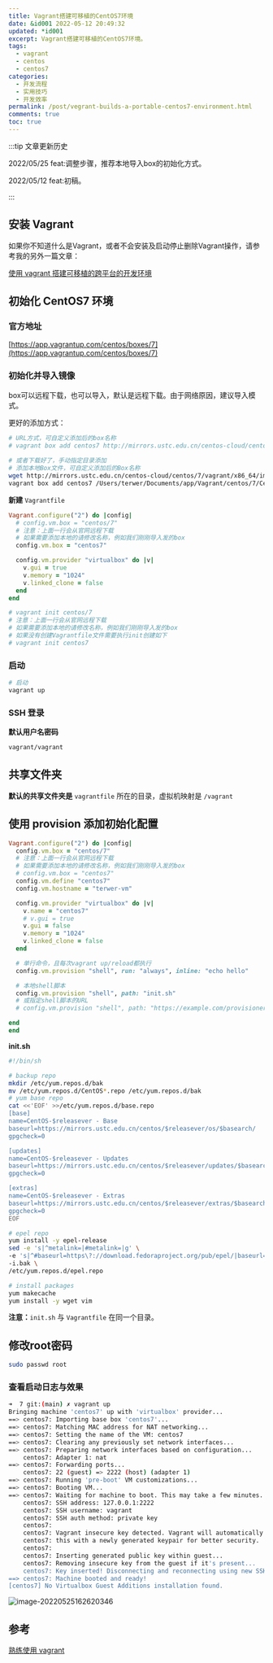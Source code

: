 ```yaml
---
title: Vagrant搭建可移植的CentOS7环境
date: &id001 2022-05-12 20:49:32
updated: *id001
excerpt: Vagrant搭建可移植的CentOS7环境。
tags:
  - vagrant
  - centos
  - centos7
categories:
  - 开发流程
  - 实用技巧
  - 开发效率
permalink: /post/vegrant-builds-a-portable-centos7-environment.html
comments: true
toc: true
---
```

:::tip 文章更新历史

2022/05/25 feat:调整步骤，推荐本地导入box的初始化方式。

2022/05/12 feat:初稿。

:::

## 安装 Vagrant

如果你不知道什么是Vagrant，或者不会安装及启动停止删除Vagrant操作，请参考我的另外一篇文章：

[使用 vagrant 搭建可移植的跨平台的开发环境](/post/use-vagrant-to-build-a-portable-cross-platform-development-environment.html)

## 初始化 CentOS7 环境

### 官方地址

[https://app.vagrantup.com/centos/boxes/7](https://app.vagrantup.com/centos/boxes/7)

### 初始化并导入镜像

box可以远程下载，也可以导入，默认是远程下载。由于网络原因，建议导入模式。

更好的添加方式：

```bash
# URL方式，可自定义添加后的box名称
# vagrant box add centos7 http://mirrors.ustc.edu.cn/centos-cloud/centos/7/vagrant/x86_64/images/CentOS-7-x86_64-Vagrant-2004_01.VirtualBox.box
 
# 或者下载好了，手动指定目录添加 
# 添加本地Box文件，可自定义添加后的Box名称
wget http://mirrors.ustc.edu.cn/centos-cloud/centos/7/vagrant/x86_64/images/CentOS-7-x86_64-Vagrant-2004_01.VirtualBox.box
vagrant box add centos7 /Users/terwer/Documents/app/Vagrant/centos/7/CentOS-7-x86_64-Vagrant-2004_01.VirtualBox.box
```

**新建** `Vagrantfile`

<code-group>

<code-block title="Vagrantfile">

```ruby
Vagrant.configure("2") do |config|
  # config.vm.box = "centos/7"
  # 注意：上面一行会从官网远程下载
  # 如果需要添加本地的请修改名称，例如我们刚刚导入发的box
  config.vm.box = "centos7"

  config.vm.provider "virtualbox" do |v|
    v.gui = true
    v.memory = "1024"
    v.linked_clone = false
  end
end
```

</code-block>

<code-block title="New">

```bash
# vagrant init centos/7
# 注意：上面一行会从官网远程下载
# 如果需要添加本地的请修改名称，例如我们刚刚导入发的box
# 如果没有创建Vagrantfile文件需要执行init创建如下
# vagrant init centos7
```

</code-block>

</code-group>

### 启动

```bash
# 启动
vagrant up
```

### SSH 登录

**默认用户名密码**

```bash
vagrant/vagrant
```

## 共享文件夹

**默认的共享文件夹是** `vagrantfile` 所在的目录，虚拟机映射是 `/vagrant`

## 使用 provision 添加初始化配置

```ruby
Vagrant.configure("2") do |config|
  config.vm.box = "centos/7"
  # 注意：上面一行会从官网远程下载
  # 如果需要添加本地的请修改名称，例如我们刚刚导入发的box
  # config.vm.box = "centos7"
  config.vm.define "centos7"
  config.vm.hostname = "terwer-vm"

  config.vm.provider "virtualbox" do |v|
    v.name = "centos7"
    # v.gui = true
    v.gui = false
    v.memory = "1024"
    v.linked_clone = false
  end

  # 单行命令，且每次vagrant up/reload都执行
  config.vm.provision "shell", run: "always", inline: "echo hello"

  # 本地shell脚本
  config.vm.provision "shell", path: "init.sh"
  # 或指定shell脚本的URL
  # config.vm.provision "shell", path: "https://example.com/provisioner.sh"

end
end
```

**init.sh**

```bash
#!/bin/sh

# backup repo
mkdir /etc/yum.repos.d/bak
mv /etc/yum.repos.d/CentOS*.repo /etc/yum.repos.d/bak
# yum base repo
cat <<'EOF' >>/etc/yum.repos.d/base.repo
[base]
name=CentOS-$releasever - Base
baseurl=https://mirrors.ustc.edu.cn/centos/$releasever/os/$basearch/
gpgcheck=0

[updates]
name=CentOS-$releasever - Updates
baseurl=https://mirrors.ustc.edu.cn/centos/$releasever/updates/$basearch/
gpgcheck=0

[extras]
name=CentOS-$releasever - Extras
baseurl=https://mirrors.ustc.edu.cn/centos/$releasever/extras/$basearch/
gpgcheck=0
EOF

# epel repo
yum install -y epel-release
sed -e 's|^metalink=|#metalink=|g' \
-e 's|^#baseurl=https\?://download.fedoraproject.org/pub/epel/|baseurl=https://mirrors.ustc.edu.cn/epel/|g' \
-i.bak \
/etc/yum.repos.d/epel.repo

# install packages
yum makecache
yum install -y wget vim
```

**注意：**`init.sh` 与 `Vagrantfile` 在同一个目录。

## 修改root密码

```bash
sudo passwd root
```

### 查看启动日志与效果

```bash
➜  7 git:(main) ✗ vagrant up
Bringing machine 'centos7' up with 'virtualbox' provider...
==> centos7: Importing base box 'centos7'...
==> centos7: Matching MAC address for NAT networking...
==> centos7: Setting the name of the VM: centos7
==> centos7: Clearing any previously set network interfaces...
==> centos7: Preparing network interfaces based on configuration...
    centos7: Adapter 1: nat
==> centos7: Forwarding ports...
    centos7: 22 (guest) => 2222 (host) (adapter 1)
==> centos7: Running 'pre-boot' VM customizations...
==> centos7: Booting VM...
==> centos7: Waiting for machine to boot. This may take a few minutes...
    centos7: SSH address: 127.0.0.1:2222
    centos7: SSH username: vagrant
    centos7: SSH auth method: private key
    centos7:
    centos7: Vagrant insecure key detected. Vagrant will automatically replace
    centos7: this with a newly generated keypair for better security.
    centos7:
    centos7: Inserting generated public key within guest...
    centos7: Removing insecure key from the guest if it's present...
    centos7: Key inserted! Disconnecting and reconnecting using new SSH key...
==> centos7: Machine booted and ready!
[centos7] No Virtualbox Guest Additions installation found.
```

![image-20220525162620346](https://img1.terwer.space/20220525162620.png)

## 参考

[熟练使用 vagrant](https://www.junmajinlong.com/virtual/index/)